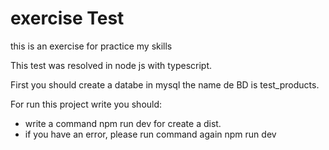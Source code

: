 # exercise Test
this is an exercise for practice my skills

This test was resolved in node js with typescript.

First you should create a databe in mysql 
the name de BD is test_products.

For run this project write you should:
- write a command npm run dev for create a dist.
- if you have an error, please run command again npm run dev
